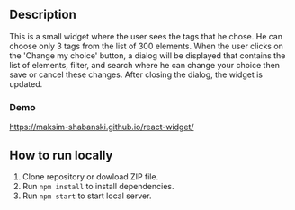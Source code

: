 ## Description
This is a small widget where the user sees the tags that he chose. He can choose only 3 tags from the list of 300 elements. When the user clicks on the 'Change my choice' button, a dialog will be displayed that contains the list of elements, filter, and search where he can change your choice then save or cancel these changes. After closing the dialog, the widget is updated.

### Demo
https://maksim-shabanski.github.io/react-widget/

## How to run locally  
1. Clone repository or dowload ZIP file.
2. Run `npm install` to install dependencies.
3. Run `npm start` to start local server.
